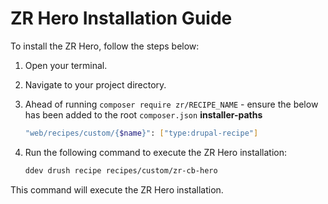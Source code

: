 # ZR Hero Installation Guide

To install the ZR Hero, follow the steps below:

1. Open your terminal.
2. Navigate to your project directory.
3. Ahead of running `composer require zr/RECIPE_NAME` - ensure the below has been added to the root `composer.json` **installer-paths**
    ```sh
    "web/recipes/custom/{$name}": ["type:drupal-recipe"]
    ```
4. Run the following command to execute the ZR Hero installation:

    ```sh
    ddev drush recipe recipes/custom/zr-cb-hero
    ```

This command will execute the ZR Hero installation.
